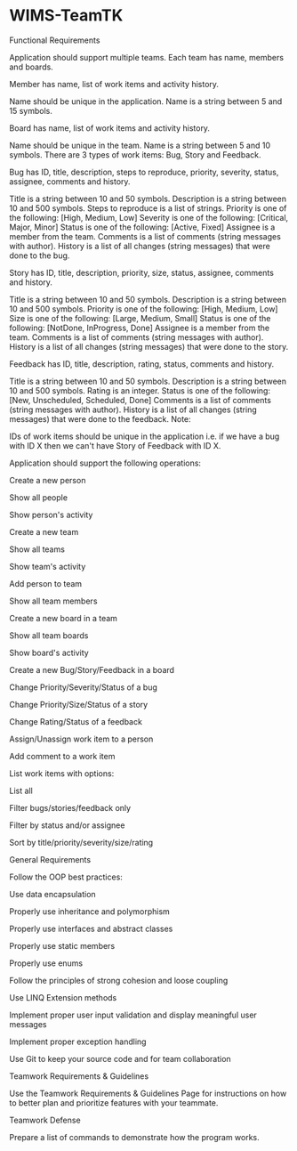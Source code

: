 # WIMS-TeamTK

Functional Requirements

Application should support multiple teams. Each team has name, members and boards.


Member has name, list of work items and activity history.


Name should be unique in the application.
Name is a string between 5 and 15 symbols.


Board has name, list of work items and activity history.

Name should be unique in the team.
Name is a string between 5 and 10 symbols.
There are 3 types of work items: Bug, Story and Feedback.


Bug has ID, title, description, steps to reproduce, priority, severity, status, assignee, comments and history.


Title is a string between 10 and 50 symbols.
Description is a string between 10 and 500 symbols.
Steps to reproduce is a list of strings.
Priority is one of the following: [High, Medium, Low]
Severity is one of the following: [Critical, Major, Minor]
Status is one of the following: [Active, Fixed]
Assignee is a member from the team.
Comments is a list of comments (string messages with author).
History is a list of all changes (string messages) that were done to the bug.


Story has ID, title, description, priority, size, status, assignee, comments and history.


Title is a string between 10 and 50 symbols.
Description is a string between 10 and 500 symbols.
Priority is one of the following: [High, Medium, Low]
Size is one of the following: [Large, Medium, Small]
Status is one of the following: [NotDone, InProgress, Done]
Assignee is a member from the team.
Comments is a list of comments (string messages with author).
History is a list of all changes (string messages) that were done to the story.


Feedback has ID, title, description, rating, status, comments and history.


Title is a string between 10 and 50 symbols.
Description is a string between 10 and 500 symbols.
Rating is an integer.
Status is one of the following: [New, Unscheduled, Scheduled, Done]
Comments is a list of comments (string messages with author).
History is a list of all changes (string messages) that were done to the feedback.
Note:


IDs of work items should be unique in the application i.e. if we have a bug with ID X then we can't have Story of Feedback with ID X.


Application should support the following operations:


Create a new person

Show all people

Show person's activity

Create a new team

Show all teams

Show team's activity

Add person to team

Show all team members

Create a new board in a team

Show all team boards

Show board's activity

Create a new Bug/Story/Feedback in a board

Change Priority/Severity/Status of a bug

Change Priority/Size/Status of a story

Change Rating/Status of a feedback

Assign/Unassign work item to a person

Add comment to a work item

List work items with options:

List all

Filter bugs/stories/feedback only

Filter by status and/or assignee

Sort by title/priority/severity/size/rating

General Requirements

Follow the OOP best practices:

Use data encapsulation

Properly use inheritance and polymorphism

Properly use interfaces and abstract classes

Properly use static members

Properly use enums

Follow the principles of strong cohesion and loose coupling

Use LINQ Extension methods

Implement proper user input validation and display meaningful user messages

Implement proper exception handling

Use Git to keep your source code and for team collaboration

Teamwork Requirements & Guidelines

Use the Teamwork Requirements & Guidelines Page for instructions on how to better plan and prioritize features with your teammate.



Teamwork Defense

Prepare a list of commands to demonstrate how the program works.
